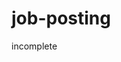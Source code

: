 # job-posting
incomplete
<!-- 
Pages : Ana səhifə , Şirkətlər , Vakansiyalar , Haqqımızda , Əlaqə , Qeydiyyat , Daxil Ol 
Functions : Vakansiya paylaşım , düzəliş etmək , silmək
Admin Panel : bütün vakansiyalarda dəyişiklik edə bilmək 
-->
